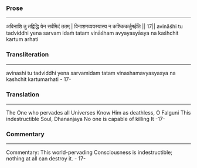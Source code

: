 ### Prose 
 --- 
अविनाशि तु तद्विद्धि येन सर्वमिदं ततम् |
विनाशमव्ययस्यास्य न कश्चित्कर्तुमर्हति || 17||
avināśhi tu tadviddhi yena sarvam idaṁ tatam
vināśham avyayasyāsya na kaśhchit kartum arhati

### Transliteration 
 --- 
avinashi tu tadviddhi yena sarvamidam tatam vinashamavyasyasya na kashchit kartumarhati - 17-

### Translation 
 --- 
The One who pervades all Universes Know Him as deathless, O Falguni This indestructible Soul, Dhananjaya No one is capable of killing It -17-

### Commentary 
 --- 
Commentary: This world-pervading Consciousness is indestructible; nothing at all can destroy it. - 17-